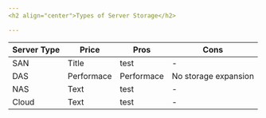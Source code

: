 ```yaml
---
<h2 align="center">Types of Server Storage</h2>

---
```

| Server Type | Price | Pros | Cons |
| ----------- | ----------- | ----------- | ------ |
| SAN | Title | test | - |
| DAS | Performace | Performace | No storage expansion |
| NAS | Text | test | - |
| Cloud | Text | test | - |
